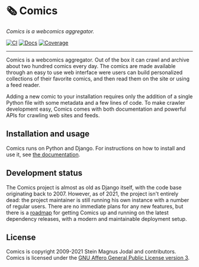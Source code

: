 # &#x1F5DE; Comics

_Comics is a webcomics aggregator._

[![CI](https://img.shields.io/github/workflow/status/jodal/comics/CI)](https://github.com/jodal/comics/actions?workflow=CI)
[![Docs](https://img.shields.io/readthedocs/comics)](https://comics.readthedocs.io/)
[![Coverage](https://img.shields.io/codecov/c/gh/jodal/comics)](https://codecov.io/gh/jodal/comics)

---

Comics is a webcomics aggregator. Out of the box it can crawl and archive
about two hundred comics every day. The comics are made available through an
easy to use web interface were users can build personalized collections of
their favorite comics, and then read them on the site or using a feed reader.

Adding a new comic to your installation requires only the addition of a single
Python file with some metadata and a few lines of code. To make crawler
development easy, Comics comes with both documentation and powerful APIs for
crawling web sites and feeds.

## Installation and usage

Comics runs on Python and Django. For instructions on how to install and use it, see [the documentation](https://comics.readthedocs.io/).

## Development status

The Comics project is almost as old as Django itself, with the code base
originating back to 2007. However, as of 2021, the project isn't entirely
dead: the project maintainer is still running his own instance with a number
of regular users. There are no immediate plans for any new features, but
there is a [roadmap](https://github.com/jodal/comics/projects/1) for getting
Comics up and running on the latest dependency releases, with a modern and
maintainable deployment setup.

## License

Comics is copyright 2009-2021 Stein Magnus Jodal and contributors.
Comics is licensed under the
[GNU Affero General Public License version 3](https://www.gnu.org/licenses/agpl-3.0.en.html).
